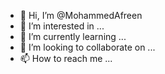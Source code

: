 - 👋 Hi, I’m @MohammedAfreen
- 👀 I’m interested in ...
- 🌱 I’m currently learning ...
- 💞️ I’m looking to collaborate on ...
- 📫 How to reach me ...

<!---
MohammedAfreen/MohammedAfreen is a ✨ special ✨ repository because its `README.md` (this file) appears on your GitHub profile.
You can click the Preview link to take a look at your changes.
--->
